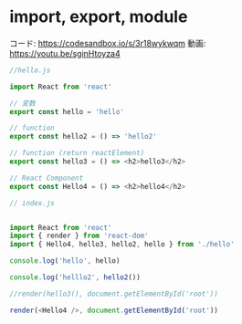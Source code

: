 # import, export, module

コード: https://codesandbox.io/s/3r18wykwqm
動画: https://youtu.be/sginHtoyza4 

```js
//hello.js

import React from 'react'

// 変数
export const hello = 'hello'

// function
export const hello2 = () => 'hello2'

// function (return reactElement)
export const hello3 = () => <h2>hello3</h2>

// React Component
export const Hello4 = () => <h2>hello4</h2>


```

```js
// index.js


import React from 'react'
import { render } from 'react-dom'
import { Hello4, hello3, hello2, hello } from './hello'

console.log('hello', hello)

console.log('helllo2', hello2())

//render(hello3(), document.getElementById('root'))

render(<Hello4 />, document.getElementById('root'))

```